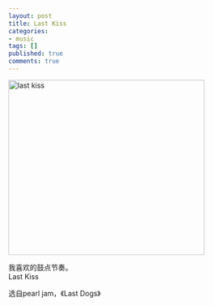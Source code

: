 ```yaml
---
layout: post
title: Last Kiss
categories:
- music
tags: []
published: true
comments: true
---
```

<p><img class="alignnone" title="last kiss" src="http://t.douban.com/lpic/s2794927.jpg" alt="last kiss" width="387" height="345" /></p>

<p>我喜欢的鼓点节奏。<br /><a href="http://ftp.luoo.net/radio/radio201/06.mp3"><img src="http://t.douban.com/lpic/s2794927.jpg" alt="" style="display:none;" /></a>Last Kiss</p>

<p>选自pearl jam，《Last Dogs》</p>
